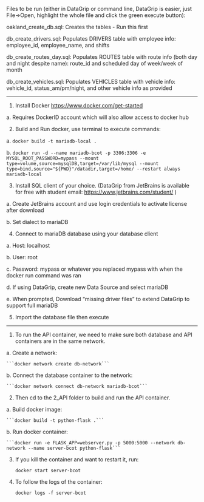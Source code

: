 Files to be run (either in DataGrip or command line, DataGrip is easier, just File->Open, highlight the whole file and click the green execute button):

oakland_create_db.sql: Creates the tables - Run this first

db_create_drivers.sql: Populates DRIVERS table with employee info: employee_id, employee_name, and shifts

db_create_routes_day.sql: Populates ROUTES table with route info (both day and night despite name): route_id and scheduled day of week/week of month

db_create_vehicles.sql: Populates VEHICLES table with vehicle info: vehicle_id, status_am/pm/night, and other vehicle info as provided



-------

1.	Install Docker https://www.docker.com/get-started

  a. Requires DockerID account which will also allow access to docker hub



2.	Build and Run docker, use terminal to execute commands:

  a. ```docker build -t mariadb-local .```

  b. ```docker run -d --name mariadb-bcot -p 3306:3306 -e MYSQL_ROOT_PASSWORD=mypass --mount type=volume,source=mysqlDB,target=/var/lib/mysql --mount type=bind,source="${PWD}"/datadir,target=/home/ --restart always mariadb-local```



3.	Install SQL client of your choice. (DataGrip from JetBrains is available for free with student email: https://www.jetbrains.com/student/ )

  a.	Create JetBrains account and use login credentials to activate license after download

  b.	Set dialect to mariaDB



4.	Connect to mariaDB database using your database client

  a.	Host: localhost

  b.	User: root

  c.	Password: mypass or whatever you replaced mypass with when the docker run command was ran

  d.	If using DataGrip, create new Data Source and select mariaDB 

  e.	When prompted, Download “missing driver files” to extend DataGrip to support full mariaDB



5.	Import the database file then execute 


-------


1. To run the API container, we need to make sure both database and API containers are in the same network.

  a. Create a network:

    ```docker network create db-network```

  b. Connect the database container to the network:

    ```docker network connect db-network mariadb-bcot```



2. Then cd to the 2_API folder to build and run the API container.

  a. Build docker image:

    ```docker build -t python-flask .```

  b. Run docker container:

    ```docker run -e FLASK_APP=webserver.py -p 5000:5000 --network db-network --name server-bcot python-flask```



3. If you kill the container and want to restart it, run:

    ```docker start server-bcot```



4. To follow the logs of the container:

    ```docker logs -f server-bcot```



